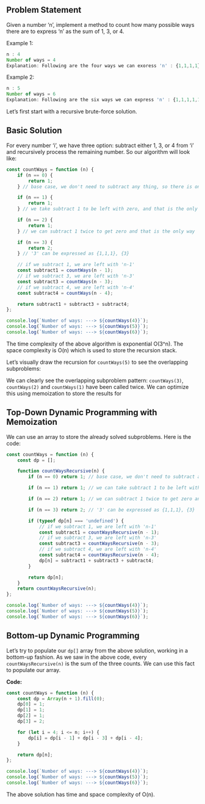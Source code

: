 ## Problem Statement

Given a number ‘n’, implement a method to count how many possible ways there are to express ‘n’ as the sum of 1, 3, or 4.

Example 1:

```js
n : 4
Number of ways = 4
Explanation: Following are the four ways we can exoress 'n' : {1,1,1,1}, {1,3}, {3,1}, {4}
```

Example 2:

```js
n : 5
Number of ways = 6
Explanation: Following are the six ways we can express 'n' : {1,1,1,1,1}, {1,1,3}, {1,3,1}, {3,1,1},{1,4}, {4,1}
```

Let’s first start with a recursive brute-force solution.

## Basic Solution

For every number ‘i’, we have three option: subtract either 1, 3, or 4 from ‘i’ and recursively process the remaining number. So our algorithm will look like:

```js
const countWays = function (n) {
    if (n == 0) {
        return 1;
    } // base case, we don't need to subtract any thing, so there is only one way

    if (n == 1) {
        return 1;
    } // we take subtract 1 to be left with zero, and that is the only way

    if (n == 2) {
        return 1;
    } // we can subtract 1 twice to get zero and that is the only way

    if (n == 3) {
        return 2;
    } // '3' can be expressed as {1,1,1}, {3}

    // if we subtract 1, we are left with 'n-1'
    const subtract1 = countWays(n - 1);
    // if we subtract 3, we are left with 'n-3'
    const subtract3 = countWays(n - 3);
    // if we subtract 4, we are left with 'n-4'
    const subtract4 = countWays(n - 4);

    return subtract1 + subtract3 + subtract4;
};

console.log(`Number of ways: ---> ${countWays(4)}`);
console.log(`Number of ways: ---> ${countWays(5)}`);
console.log(`Number of ways: ---> ${countWays(6)}`);
```

The time complexity of the above algorithm is exponential O(3^n). The space complexity is O(n) which is used to store the recursion stack.

Let’s visually draw the recursion for `countWays(5)` to see the overlapping subproblems:

We can clearly see the overlapping subproblem pattern: `countWays(3)`, `countWays(2)` and `countWays(1)` have been called twice. We can optimize this using memoization to store the results for

## Top-Down Dynamic Programming with Memoization

We can use an array to store the already solved subproblems. Here is the code:

```js
const countWays = function (n) {
    const dp = [];

    function countWaysRecursive(n) {
        if (n == 0) return 1; // base case, we don't need to subtract any thing, so there is only one way

        if (n == 1) return 1; // we can take subtract 1 to be left with zero, and that is the only way

        if (n == 2) return 1; // we can subtract 1 twice to get zero and that is the only way

        if (n == 3) return 2; // '3' can be expressed as {1,1,1}, {3}

        if (typeof dp[n] === 'undefined') {
            // if we subtract 1, we are left with 'n-1'
            const subtract1 = countWaysRecursive(n - 1);
            // if we subtract 3, we are left with 'n-3'
            const subtract3 = countWaysRecursive(n - 3);
            // if we subtract 4, we are left with 'n-4'
            const subtract4 = countWaysRecursive(n - 4);
            dp[n] = subtract1 + subtract3 + subtract4;
        }

        return dp[n];
    }
    return countWaysRecursive(n);
};

console.log(`Number of ways: ---> ${countWays(4)}`);
console.log(`Number of ways: ---> ${countWays(5)}`);
console.log(`Number of ways: ---> ${countWays(6)}`);
```

## Bottom-up Dynamic Programming

Let’s try to populate our `dp[]` array from the above solution, working in a bottom-up fashion. As we saw in the above code, every `countWaysRecursive(n)` is the sum of the three counts. We can use this fact to populate our array.

**Code:**

```js
const countWays = function (n) {
    const dp = Array(n + 1).fill(0);
    dp[0] = 1;
    dp[1] = 1;
    dp[2] = 1;
    dp[3] = 2;

    for (let i = 4; i <= n; i++) {
        dp[i] = dp[i - 1] + dp[i - 3] + dp[i - 4];
    }

    return dp[n];
};

console.log(`Number of ways: ---> ${countWays(4)}`);
console.log(`Number of ways: ---> ${countWays(5)}`);
console.log(`Number of ways: ---> ${countWays(6)}`);
```

The above solution has time and space complexity of O(n).
